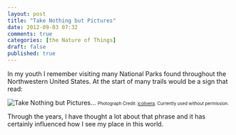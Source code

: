```yaml
---
layout: post
title: "Take Nothing but Pictures"
date: 2012-09-03 07:32
comments: true
categories: [the Nature of Things]
draft: false
published: true
---
```


In my youth I remember visiting many National Parks found throughout the Northwestern United States. At the start of many trails would be a sign that read:<!-- more -->

>
![Take Nothing but Pictures...](/images/test.jpeg/ "Take Nothing but Pictures...")
<small><small>Photograph Credit: [jcolivera](http://www.jcolivera.com/). Currently used without permission.</small></small>

Through the years, I have thought a lot about that phrase and it has certainly influenced how I see my place in this world.